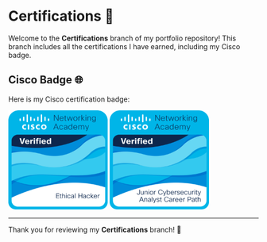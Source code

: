 # Certifications 🏅

Welcome to the **Certifications** branch of my portfolio repository! This branch includes all the certifications I have earned, including my Cisco badge.

## Cisco Badge 🌐

Here is my Cisco certification badge:

<img src="https://github.com/Hedleys-Projects/Hedley/blob/Certifications/Images/3d237b16-c5c6-4650-918d-6b7b6dfe6ddd.png" alt="Cisco Badge" width="200"/>
<img src="https://github.com/Hedleys-Projects/Hedley/blob/Certifications/Images/junior-cybersecurity-analyst-career-path.1.png" alt="Junior Cybersecurity Analyst Career Path" width="200"/>

---

Thank you for reviewing my **Certifications** branch! 🙌
